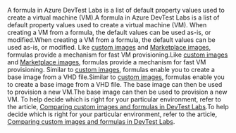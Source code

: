 <span data-ttu-id="9e1e8-101">A formula in Azure DevTest Labs is a list of default property values used to create a virtual machine (VM).</span><span class="sxs-lookup"><span data-stu-id="9e1e8-101">A formula in Azure DevTest Labs is a list of default property values used to create a virtual machine (VM).</span></span> <span data-ttu-id="9e1e8-102">When creating a VM from a formula, the default values can be used as-is, or modified.</span><span class="sxs-lookup"><span data-stu-id="9e1e8-102">When creating a VM from a formula, the default values can be used as-is, or modified.</span></span> <span data-ttu-id="9e1e8-103">Like [custom images](../articles/devtest-lab/devtest-lab-create-template.md) and [Marketplace images](../articles/devtest-lab/devtest-lab-configure-marketplace-images.md), formulas provide a mechanism for fast VM provisioning.</span><span class="sxs-lookup"><span data-stu-id="9e1e8-103">Like [custom images](../articles/devtest-lab/devtest-lab-create-template.md) and [Marketplace images](../articles/devtest-lab/devtest-lab-configure-marketplace-images.md), formulas provide a mechanism for fast VM provisioning.</span></span> <span data-ttu-id="9e1e8-104">Similar to [custom images](../articles/devtest-lab/devtest-lab-create-template.md), formulas enable you to create a base image from a VHD file.</span><span class="sxs-lookup"><span data-stu-id="9e1e8-104">Similar to [custom images](../articles/devtest-lab/devtest-lab-create-template.md), formulas enable you to create a base image from a VHD file.</span></span> <span data-ttu-id="9e1e8-105">The base image can then be used to provision a new VM.</span><span class="sxs-lookup"><span data-stu-id="9e1e8-105">The base image can then be used to provision a new VM.</span></span> <span data-ttu-id="9e1e8-106">To help decide which is right for your particular environment, refer to the article, [Comparing custom images and formulas in DevTest Labs](../articles/devtest-lab/devtest-lab-comparing-vm-base-image-types.md).</span><span class="sxs-lookup"><span data-stu-id="9e1e8-106">To help decide which is right for your particular environment, refer to the article, [Comparing custom images and formulas in DevTest Labs](../articles/devtest-lab/devtest-lab-comparing-vm-base-image-types.md).</span></span>
